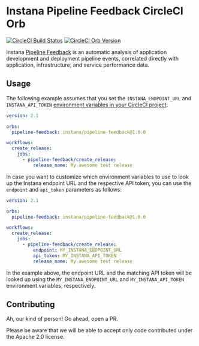 # Instana Pipeline Feedback CircleCI Orb

[![CircleCI Build Status](https://circleci.com/gh/instana/pipeline-feedback-orb.svg?style=shield "CircleCI Build Status")](https://circleci.com/gh/instana/pipeline-feedback-orb) [![CircleCI Orb Version](https://img.shields.io/badge/endpoint.svg?url=https://badges.circleci.io/orb/instana/pipeline-feedback)](https://circleci.com/orbs/registry/orb/instana/pipeline-feedback)

Instana [Pipeline Feedback](https://www.instana.com/docs/pipeline_feedback/) is an automatic analysis of application development and deployment pipeline events, correlated directly with application, infrastructure, and service performance data.

## Usage

The following example assumes that you set the `INSTANA_ENDPOINT_URL` and `INSTANA_API_TOKEN` [environment variables in your CircleCI project](https://circleci.com/docs/2.0/env-vars/#setting-an-environment-variable-in-a-project):

```yaml
version: 2.1

orbs:
  pipeline-feedback: instana/pipeline-feedback@1.0.0

workflows:
  create_release:
    jobs:
      - pipeline-feedback/create_release:
          release_name: My awesome test release
```

In case you want to customize which environment variables to use to look up the Instana endpoint URL and the respective API token, you can use the `endpoint` and `api_token` parameters as follows:

```yaml
version: 2.1

orbs:
  pipeline-feedback: instana/pipeline-feedback@1.0.0

workflows:
  create_release:
    jobs:
      - pipeline-feedback/create_release:
          endpoint: MY_INSTANA_ENDPOINT_URL
          api_token: MY_INSTANA_API_TOKEN
          release_name: My awesome test release
```

In the example above, the endpoint URL and the matching API token will be looked up using the `MY_INSTANA_ENDPOINT_URL` and `MY_INSTANA_API_TOKEN` environment variables, respectively.

## Contributing

Ah, our kind of person!
Go ahead, open a PR.

Please be aware that we will be able to accept only code contributed under the Apache 2.0 license.
